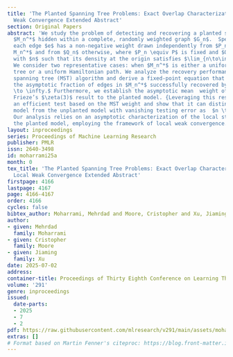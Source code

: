 ```yaml
---
title: 'The Planted Spanning Tree Problems: Exact Overlap Characterization via Local
  Weak Convergence Extended Abstract'
section: Original Papers
abstract: 'We study the problem of detecting and recovering a planted spanning tree
  $M_n^*$ hidden within a complete, randomly weighted graph $G_n$.  Specifically,
  each edge $e$ has a non-negative weight drawn independently from $P_n$ if $e \in
  M_n^*$ and from $Q_n$ otherwise, where $P_n \equiv P$ is fixed and $Q_n$ scales
  with $n$ such that its density at the origin satisfies $\lim_{n\to\infty} n Q’_n(0)=1.$
  We consider two representative cases: when $M_n^*$ is either a uniform spanning
  tree or a uniform Hamiltonian path. We analyze the recovery performance of the minimum
  spanning tree (MST) algorithm and derive a fixed-point equation that characterizes
  the asymptotic fraction of edges in $M_n^*$ successfully recovered by the MST as  $n
  \to \infty.$ Furthermore, we establish the asymptotic mean  weight of the MST, extending
  Frieze’s $\zeta(3)$ result to the planted model. {Leveraging this result, we design
  an efficient test based on the MST weight and show that it can distinguish the planted
  model from the unplanted model with vanishing testing error as  $n \to \infty.$}
  Our analysis relies on an asymptotic characterization of the local structure of
  the planted model, employing the framework of local weak convergence.'
layout: inproceedings
series: Proceedings of Machine Learning Research
publisher: PMLR
issn: 2640-3498
id: moharrami25a
month: 0
tex_title: 'The Planted Spanning Tree Problems: Exact Overlap Characterization via
  Local Weak Convergence Extended Abstract'
firstpage: 4166
lastpage: 4167
page: 4166-4167
order: 4166
cycles: false
bibtex_author: Moharrami, Mehrdad and Moore, Cristopher and Xu, Jiaming
author:
- given: Mehrdad
  family: Moharrami
- given: Cristopher
  family: Moore
- given: Jiaming
  family: Xu
date: 2025-07-02
address:
container-title: Proceedings of Thirty Eighth Conference on Learning Theory
volume: '291'
genre: inproceedings
issued:
  date-parts:
  - 2025
  - 7
  - 2
pdf: https://raw.githubusercontent.com/mlresearch/v291/main/assets/moharrami25a/moharrami25a.pdf
extras: []
# Format based on Martin Fenner's citeproc: https://blog.front-matter.io/posts/citeproc-yaml-for-bibliographies/
---
```

